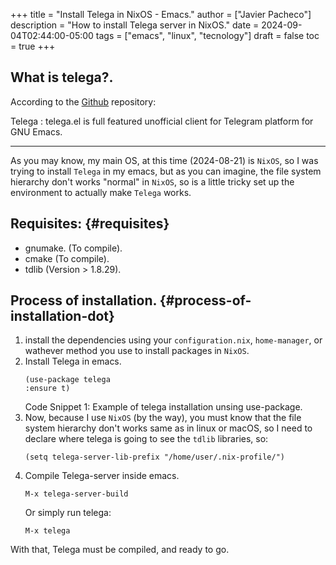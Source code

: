 +++
title = "Install Telega in NixOS - Emacs."
author = ["Javier Pacheco"]
description = "How to install Telega server in NixOS."
date = 2024-09-04T02:44:00-05:00
tags = ["emacs", "linux", "tecnology"]
draft = false
toc = true
+++

What is telega?.
---
According to the [Github](https://github.com/zevlg/telega.el) repository:

Telega
: telega.el is full featured unofficial client for Telegram platform for GNU Emacs.

---

As you may know, my main OS, at this time (2024-08-21) is `NixOS`, so I was trying to install `Telega` in my emacs, but as you can imagine, the file system hierarchy don't works "normal" in `NixOS`, so is a little tricky set up the environment to actually make `Telega` works.


## Requisites: {#requisites}

-   gnumake. (To compile).
-   cmake (To compile).
-   tdlib (Version &gt; 1.8.29).


## Process of installation. {#process-of-installation-dot}

1.  install the dependencies using your `configuration.nix`, `home-manager`, or wathever method you use to install packages in `NixOS`.
2.  Install Telega in emacs.
    ```elisp
    (use-package telega
    :ensure t)
    ```
    <div class="src-block-caption">
      <span class="src-block-number">Code Snippet 1:</span>
      Example of telega installation unsing use-package.
    </div>
3.  Now, because I use `NixOS` (by the way), you must know that the file system hierarchy don't works same as in linux or macOS, so I need to declare where telega is going to see the `tdlib` libraries, so:
    ```elisp
    (setq telega-server-lib-prefix "/home/user/.nix-profile/")
    ```
4.  Compile Telega-server inside emacs.
    ```text
    M-x telega-server-build
    ```
    Or simply run telega:
    ```text
    M-x telega
    ```

With that, Telega must be compiled, and ready to go.
